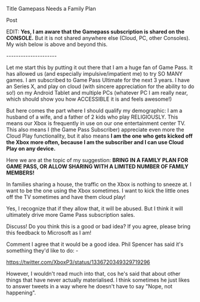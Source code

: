Title
Gamepass Needs a Family Plan

Post
 

EDIT: **Yes, I am aware that the Gamepass subscription is shared on the CONSOLE.** But it is not shared anywhere else (Cloud, PC, other Consoles). My wish below is above and beyond this.

\---------------------

Let me start this by putting it out there that I am a huge fan of Game Pass. It has allowed us (and especially impulsive/impatient me) to try SO MANY games. I am subscribed to Game Pass Ultimate for the next 3 years. I have an Series X, and play on cloud (with sincere appreciation for the ability to do so!) on my Android Tablet and multiple PCs (whatever PC I am really near, which should show you how ACCESSIBLE it is and feels awesome!)

But here comes the part where I should qualify my demographic: I am a husband of a wife, and a father of 2 kids who play RELIGIOUSLY. This means our Xbox is frequently in use on our one entertainment center TV. This also means I (the Game Pass Subscriber) appreciate even more the Cloud Play functionality, but it also means **I am the one who gets kicked off the Xbox more often, because I am the subscriber and I can use Cloud Play on any device.**

Here we are at the topic of my suggestion: **BRING IN A FAMILY PLAN FOR GAME PASS, OR ALLOW SHARING WITH A LIMITED NUMBER OF FAMILY MEMBERS!**

In families sharing a house, the traffic on the Xbox is nothing to sneeze at. I want to be the one using the Xbox sometimes. I want to kick the little ones off the TV sometimes and have them cloud play!

Yes, I recognize that if they allow that, it will be abused. But I think it will ultimately drive more Game Pass subscription sales.

Discuss! Do you think this is a good or bad idea? If you agree, please bring this feedback to Microsoft as I am!

Comment
I agree that it would be a good idea. Phil Spencer has said it's something they'd like to do: -

https://twitter.com/XboxP3/status/1336720349329719296

However, I wouldn't read much into that, cos he's said that about other things that have never actually materialised. I think sometimes he just likes to answer tweets in a way where he doesn't have to say "Nope, not happening".
